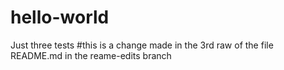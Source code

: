# hello-world
Just three tests
#this is a change made in the 3rd raw of the file README.md in the reame-edits branch

